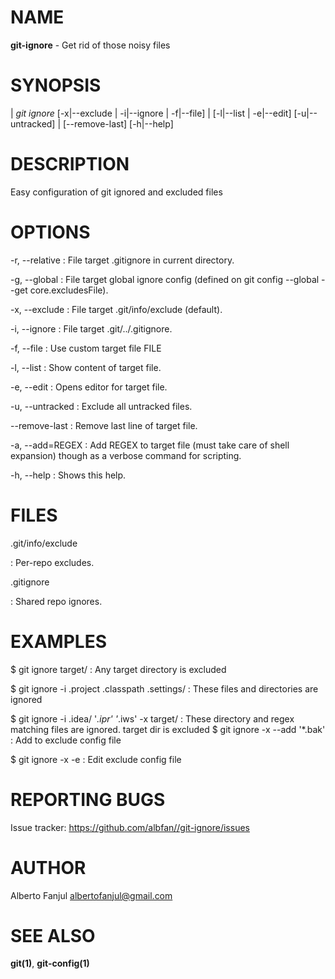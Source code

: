 # NAME

**git-ignore** - Get rid of those noisy files

# SYNOPSIS

| *git* *ignore* [-x|--exclude | -i|--ignore | -f|--file]
|            [-l|--list | -e|--edit] [-u|--untracked]
|            [--remove-last] [-h|--help]

# DESCRIPTION

Easy configuration of git ignored and excluded files

# OPTIONS

-r, --relative
:   File target .gitignore in current directory.

-g, --global
:   File target global ignore config (defined on git config --global --get core.excludesFile).

-x, --exclude
:   File target .git/info/exclude (default).

-i, --ignore
:   File target .git/../.gitignore.

-f, --file
:   Use custom target file FILE

-l, --list
:   Show content of target file.

-e, --edit
:   Opens editor for target file.

-u, --untracked
:   Exclude all untracked files.

--remove-last
:   Remove last line of target file.

-a, --add=REGEX
:   Add REGEX to target file (must take care of shell expansion) though as a verbose command for scripting.

-h, --help
:   Shows this help.

# FILES

.git/info/exclude

:   Per-repo excludes.

.gitignore

:   Shared repo ignores.

# EXAMPLES

$ git ignore target/
: Any target directory is excluded

$ git ignore -i .project .classpath .settings/
: These files and directories are ignored 

$ git ignore -i .idea/ '*.ipr' '*.iws' -x target/
: These directory and regex matching files are ignored. target dir is excluded
$ git ignore -x --add '*.bak'
: Add to exclude config file

$ git ignore -x -e
: Edit exclude config file

# REPORTING BUGS

Issue tracker: <https://github.com/albfan//git-ignore/issues>

# AUTHOR

Alberto Fanjul <albertofanjul@gmail.com>

# SEE ALSO

**git(1)**, **git-config(1)**
